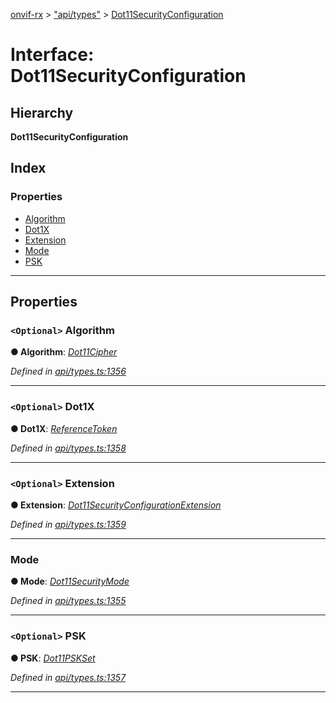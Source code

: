 [onvif-rx](../README.md) > ["api/types"](../modules/_api_types_.md) > [Dot11SecurityConfiguration](../interfaces/_api_types_.dot11securityconfiguration.md)

# Interface: Dot11SecurityConfiguration

## Hierarchy

**Dot11SecurityConfiguration**

## Index

### Properties

* [Algorithm](_api_types_.dot11securityconfiguration.md#algorithm)
* [Dot1X](_api_types_.dot11securityconfiguration.md#dot1x)
* [Extension](_api_types_.dot11securityconfiguration.md#extension)
* [Mode](_api_types_.dot11securityconfiguration.md#mode)
* [PSK](_api_types_.dot11securityconfiguration.md#psk)

---

## Properties

<a id="algorithm"></a>

### `<Optional>` Algorithm

**● Algorithm**: *[Dot11Cipher](../enums/_api_types_.dot11cipher.md)*

*Defined in [api/types.ts:1356](https://github.com/patrickmichalina/onvif-rx/blob/034e4d6/src/api/types.ts#L1356)*

___
<a id="dot1x"></a>

### `<Optional>` Dot1X

**● Dot1X**: *[ReferenceToken](../modules/_api_types_.md#referencetoken)*

*Defined in [api/types.ts:1358](https://github.com/patrickmichalina/onvif-rx/blob/034e4d6/src/api/types.ts#L1358)*

___
<a id="extension"></a>

### `<Optional>` Extension

**● Extension**: *[Dot11SecurityConfigurationExtension](_api_types_.dot11securityconfigurationextension.md)*

*Defined in [api/types.ts:1359](https://github.com/patrickmichalina/onvif-rx/blob/034e4d6/src/api/types.ts#L1359)*

___
<a id="mode"></a>

###  Mode

**● Mode**: *[Dot11SecurityMode](../enums/_api_types_.dot11securitymode.md)*

*Defined in [api/types.ts:1355](https://github.com/patrickmichalina/onvif-rx/blob/034e4d6/src/api/types.ts#L1355)*

___
<a id="psk"></a>

### `<Optional>` PSK

**● PSK**: *[Dot11PSKSet](_api_types_.dot11pskset.md)*

*Defined in [api/types.ts:1357](https://github.com/patrickmichalina/onvif-rx/blob/034e4d6/src/api/types.ts#L1357)*

___

